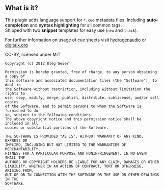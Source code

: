 What is it?
-----------

This plugin adds language support for `*.cue` metadata files. Including __auto-completion__ and __syntax highlighting__ for all common tags.  
Shipped with two __snippet__ templates for easy use (`new` and `track`).

For further information on usage of cue sheets visit [hydrogenaudio][1] or [digitalx.org][2]

CC-BY, licensed under MIT

	Copyright (c) 2012 Oleg Geier
	
	Permission is hereby granted, free of charge, to any person obtaining a copy of
	this software and associated documentation files (the "Software"), to deal in
	the Software without restriction, including without limitation the rights to
	use, copy, modify, merge, publish, distribute, sublicense, and/or sell copies
	of the Software, and to permit persons to whom the Software is furnished to do
	so, subject to the following conditions:
	The above copyright notice and this permission notice shall be included in all
	copies or substantial portions of the Software.
	
	THE SOFTWARE IS PROVIDED "AS IS", WITHOUT WARRANTY OF ANY KIND, EXPRESS OR
	IMPLIED, INCLUDING BUT NOT LIMITED TO THE WARRANTIES OF MERCHANTABILITY,
	FITNESS FOR A PARTICULAR PURPOSE AND NONINFRINGEMENT. IN NO EVENT SHALL THE
	AUTHORS OR COPYRIGHT HOLDERS BE LIABLE FOR ANY CLAIM, DAMAGES OR OTHER
	LIABILITY, WHETHER IN AN ACTION OF CONTRACT, TORT OR OTHERWISE, ARISING FROM,
	OUT OF OR IN CONNECTION WITH THE SOFTWARE OR THE USE OR OTHER DEALINGS IN THE
	SOFTWARE.
	

 [1]: http://wiki.hydrogenaudio.org/index.php?title=Cue_sheet
 [2]: http://digitalx.org/cue-sheet/syntax/